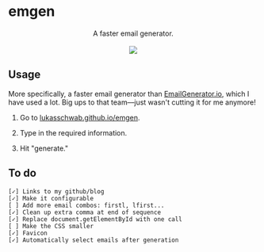 # emgen

<p align="center">
    A faster email generator.<br><br>
    <img src="https://lukasschwab.github.io/img/spam.gif">
</p>

## Usage

More specifically, a faster email generator than [EmailGenerator.io](http://emailgenerator.io/), which I have used a lot. Big ups to that team––just wasn't cutting it for me anymore!

1. Go to [lukasschwab.github.io/emgen](https://lukasschwab.github.io/emgen/).

2. Type in the required information.

3. Hit "generate."

## To do

```
[✓] Links to my github/blog
[✓] Make it configurable
[ ] Add more email combos: firstl, lfirst...
[✓] Clean up extra comma at end of sequence
[✓] Replace document.getElementById with one call
[ ] Make the CSS smaller
[✓] Favicon
[✓] Automatically select emails after generation
```